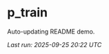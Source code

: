 # p_train

Auto-updating README demo.

<!--START_SECTION:status-->
_Last run: 2025-09-25 20:22 UTC_
<!--END_SECTION:status-->
































































































































































































































































































































































































































































































































































































































































































































































































































































